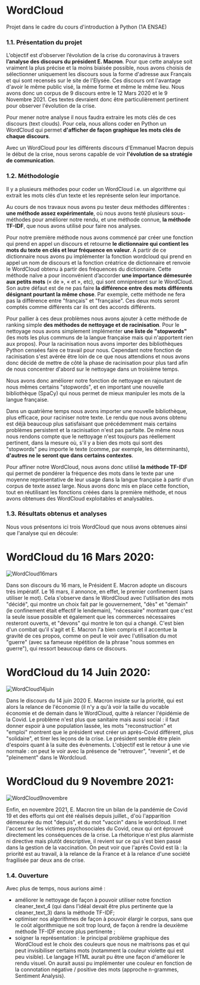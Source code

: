 # WordCloud
Projet dans le cadre du cours d'introduction à Python (1A ENSAE)

### 1.1. Présentation du projet

L’objectif est d’observer l’évolution de la crise du coronavirus à travers **l’analyse des discours du président E. Macron**. Pour que cette analyse soit vraiment la plus précise et la moins biaisée possible, nous avons choisis de sélectionner uniquement les discours sous la forme d'adresse aux Français et qui sont recensés sur le site de l'Elysée. Ces discours ont l'avantage d'avoir le même public visé, la même forme et même le même lieu. Nous avons donc un corpus de 9 discours entre le 12 Mars 2020 et le 9 Novembre 2021. Ces textes devraient donc être particulièrement pertinent pour observer l'évolution de la crise. 

Pour mener notre analyse il nous faudra extraire les mots clés de ces discours (text clouds). Pour cela, nous allons coder en Python un WordCloud qui permet **d'afficher de façon graphique les mots clés de chaque discours**. 

Avec un WordCloud pour les différents discours d'Emmanuel Macron depuis le début de la crise, nous serons capable de voir **l'évolution de sa stratégie de communication**.

### 1.2. Méthodologie

Il y a plusieurs méthodes pour coder un WordCloud i.e. un algorithme qui extrait les mots clés d’un texte et les représente selon leur importance.

Au cours de nos travaux nous avons pu tester deux méthodes différentes : **une méthode assez expérimentale**, où nous avons testé plusieurs sous-méthodes pour améliorer notre rendu, et une méthode connue, **la méthode TF-IDF**, que nous avons utilisé pour faire nos analyses. 

Pour notre première méthode nous avons commencé par créer une fonction qui prend en appel un discours et retourne **le dictionnaire qui contient les mots du texte en clés et leur fréquence en valeur**. A partir de ce dictionnaire nous avons pu implémenter la fonction wordcloud qui prend en appel un nom de discours et la fonction créatrice de dictionnaire et renvoie le WordCloud obtenu à partir des fréquences du dictionnaire. Cette méthode naïve a pour inconvénient d’accorder **une importance démesurée aux petits mots** (« de », « et », etc), qui sont omniprésent sur le WordCloud. Son autre défaut est de ne pas faire **la différence entre des mots différents désignant pourtant la même chose**. Par exemple, cette méthode ne fera pas la différence entre "français" et "française". Ces deux mots seront comptés comme différents car ils ont des accords différents. 

Pour pallier à ces deux problèmes nous avons ajouter à cette méthode de ranking simple **des méthodes de nettoyage et de racinisation**. Pour le nettoyage nous avons simplement implémenter **une liste de "stopwords"** (les mots les plus communs de la langue française mais qui n'apportent rien aux propos). Pour la racinisation nous avons importer des bibliothèques Python censées faire ce travail pour nous. Cependant notre fonction de racinisation s'est avérée être loin de ce que nous attendions et nous avons donc décidé  de mettre de côté la phase de racinisation pour plus tard afin de nous concentrer d'abord sur le nettoyage dans un troisième temps.

Nous avons donc améliorer notre fonction de nettoyage en rajoutant de nous mêmes certains "stopwords", et en important une nouvelle bibliothèque (SpaCy) qui nous permet de mieux manipuler les mots de la langue française. 

Dans un quatrième temps nous avons importer une nouvelle bibliothèque, plus efficace, pour raciniser notre texte. Le rendu que nous avons obtenu est déjà beaucoup plus satisfaisant que précédemment mais certains problèmes persistent et la racinisation n'est pas parfaite. De même nous nous rendons compte que le nettoyage n'est toujours pas réellement pertinent, dans la mesure où, s'il y a bien des mots qui sont des "stopwords" peu importe le texte (comme, par exemple, les déterminants), **d'autres ne le seront que dans certains contextes**. 

Pour affiner notre WordCloud, nous avons donc utilisé **la méthode TF-IDF** qui permet de pondérer la fréquence des mots dans le texte par une moyenne représentative de leur usage dans la langue française à partir d'un corpus de texte assez large. Nous avons donc mis en place cette fonction, tout en réutilisant les fonctions créées dans la première méthode, et nous avons obtenues des WordCloud exploitables et analysables. 

### 1.3. Résultats obtenus et analyses

Nous vous présentons ici trois WordCloud que nous avons obtenues ainsi que l'analyse qui en découle: 

# WordCloud du 16 Mars 2020: 

![WordCloud16mars](https://user-images.githubusercontent.com/95186190/169292557-5c5c320f-719d-43bc-8ba2-32c7c1748d99.png)

Dans son discours du 16 mars, le Président E. Macron adopte un discours très impératif. Le 16 mars, il annonce, en effet, le premier confinement (sans utiliser le mot). Cela s'observe dans le WordCloud avec l'utilisation des mots "décidé", qui montre un choix fait par le gouvernement, "dès" et "demain" (le confinement était effectif le lendemain), "nécessaire" montrant que c'est la seule issue possible et également que les commerces nécessaires resteront ouverts, et "devons" qui montre le ton qui a changé. C'est bien d'un combat qu'il s'agit et E. Macron l'a bien compris et il accentue la gravité de ces propos, comme on peut le voir avec l'utilisation du mot "guerre" (avec sa fameuse répétition de la phrase "nous sommes en guerre"), qui ressort beaucoup dans ce discours.

# WordCloud du 14 Juin 2020:

![WordCloud14juin](https://user-images.githubusercontent.com/95186190/169292614-0a4a0117-3048-4d51-9c99-d03093971648.png)

Dans le discours du 14 juin 2020 E. Macron insiste sur la priorité, qui est alors la relance de l'économie (il n'y a qu'à voir la taille du vocable économie et de demain dans le WordCloud, quitte à relancer l'épidémie de la Covid. Le problème n'est plus que sanitaire mais aussi social : il faut donner espoir à une population lassée, les mots "reconstruction" et "emploi" montrent que le président veut créer un après-Covid différent, plus "solidaire", et tirer les leçons de la crise. Le président semble être plein d'espoirs quant à la suite des évènements. L'objectif est le retour à une vie normale : on peut le voir avec la présence de "retrouver", "revenir", et de "pleinement" dans le Wordcloud.


# WordCloud du 9 Novembre 2021:

![WordCloud9novembre](https://user-images.githubusercontent.com/95186190/169292650-13017977-8b0a-4a13-9fde-4ea2a58e02cf.png)

Enfin, en novembre 2021, E. Macron tire un bilan de la pandémie de Covid 19 et des efforts qui ont été réalisés depuis juillet., d'où l'apparition démesurée du mot "depuis", et du mot "vaccin" dans le wordcloud. Il met l'accent sur les victimes psychosociales du Covid, ceux qui ont éprouvé directement les conséquences de la crise. La rhétorique n'est plus alarmiste ni directive mais plutôt descriptive, il revient sur ce qui s'est bien passé dans la gestion de la vaccination. On peut voir que l'après Covid est là : la priorité est au travail, à la relance de la France et à la relance d'une société fragilisée par deux ans de crise.



### 1.4. Ouverture

Avec plus de temps, nous aurions aimé :
- améliorer le nettoyage de façon à pouvoir utiliser notre fonction cleaner_text_4 (qui dans l'idéal devait être plus pertinente que la cleaner_text_3) dans la méthode TF-IDF;
- optimiser nos algorithmes de façon à pouvoir élargir le corpus, sans que le coût algorithmique ne soit trop lourd, de façon à rendre la deuxième méthode TF-IDF encore plus pertinente ;
- soigner la représentation : le principal problème graphique des WordCloud est le choix des couleurs que nous ne maitrisons pas et qui peut invisibiliser certains mots (notamment la couleur violette qui est peu visible). Le langage HTML aurait pu être une façon d'améliorer le rendu visuel. On aurait aussi pu implémenter une couleur en fonction de la connotation négative / positive des mots (approche n-grammes, Sentiment Analysis).
